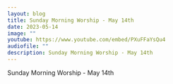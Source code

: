 ```yaml
---
layout: blog
title: Sunday Morning Worship - May 14th
date: 2023-05-14
image: ""
youtube: https://www.youtube.com/embed/PXuFFaYsQu4
audiofile: ""
description: Sunday Morning Worship - May 14th
---
```

Sunday Morning Worship - May 14th